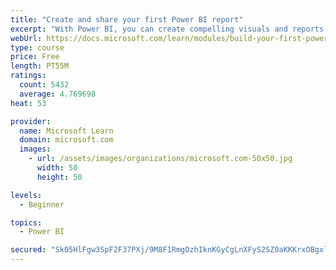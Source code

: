 ```yaml
---
title: "Create and share your first Power BI report"
excerpt: "With Power BI, you can create compelling visuals and reports. In this module, you learn how to use Power BI Desktop to connect to data, build visuals, and create a report that you can share with others in your organization. You then learn how to publish the report to the Power BI service, so that others can see your insights and benefit from your work."
webUrl: https://docs.microsoft.com/learn/modules/build-your-first-power-bi-report/
type: course
price: Free
length: PT55M
ratings:
  count: 5432
  average: 4.769698
heat: 53

provider:
  name: Microsoft Learn
  domain: microsoft.com
  images:
    - url: /assets/images/organizations/microsoft.com-50x50.jpg
      width: 50
      height: 50

levels:
  - Beginner

topics:
  - Power BI

secured: "Sk05HlFgw3SpF2F37PXj/9M8F1RmgOzhIknKGyCgLnXFyS2SZ0aKKKrxOBgxl/6PJ2WgAU81NDAzR5dAH4Jhf7zBvkVQb5ZHlcGiZShRAGG1jr2S5w86T5aiI95HsK3DqHrwhyWI8+uLYG+mJBkpdRkIHsS6r6HZ2MO90KrkbQihddGgi4d9I8pIpN0nZ6mkjHSkqAxEsolK2GS3VPKfXPHwB5Nx7TXj6gtPmyhUejTuPNBUemW43iPkGztPZYYn/74dus52uLLk6LTKqTaDI6EIhnLcaxr2l0sVHDD/aAFQYZNe6mo/bcKnCRCdAELWAnCfnhVwe7+GoF8BQqeigBhJVxjWHt99BNuF4H2l/xEcqZRwdwIjXqjj10RW1ytRTcA3jqWqeMI8pKAPX0jM8K1xODODTy4aFHRPUoWDpIw=;As7Z7K3KtUGD5Xf5lMBw9Q=="
---
```


